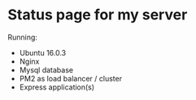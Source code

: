 # Status page for my server

Running: 
  - Ubuntu 16.0.3
  - Nginx
  - Mysql database
  - PM2 as load balancer / cluster
  - Express application(s)


